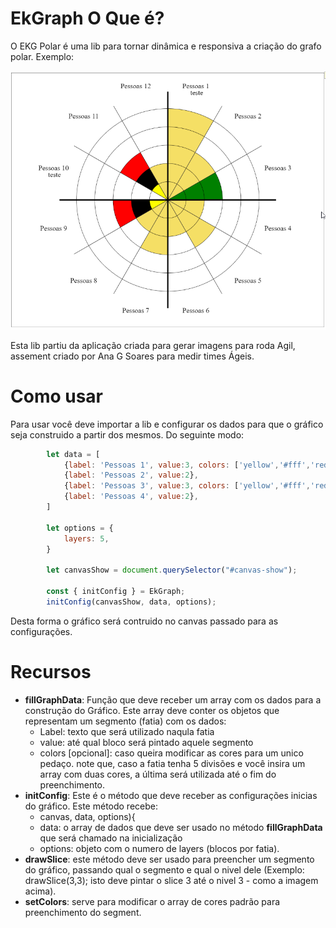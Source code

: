 # EkGraph O Que é? 

O EKG Polar é uma lib para tornar dinâmica e responsiva a criação do grafo polar. Exemplo: 


![doc](example.png)

Esta lib partiu da aplicação criada para gerar imagens para roda Agil, assement criado por Ana G Soares para medir times Ágeis. 


# Como usar 

Para usar você deve importar a lib e configurar os dados para que o gráfico seja construido a partir dos mesmos. Do seguinte modo: 

```js
		let data = [
			{label: 'Pessoas 1', value:3, colors: ['yellow','#fff','red']},
			{label: 'Pessoas 2', value:2},
			{label: 'Pessoas 3', value:3, colors: ['yellow','#fff','red']},
			{label: 'Pessoas 4', value:2},
		]

		let options = {
			layers: 5,
		}

		let canvasShow = document.querySelector("#canvas-show"); 

		const { initConfig } = EkGraph;
		initConfig(canvasShow, data, options);
```

Desta forma o gráfico será contruido no canvas passado para as configurações. 


# Recursos 

* __fillGraphData__: Função que deve receber um array com os dados para a construção do Gráfico. Este array deve conter os objetos que representam um segmento (fatia) com os dados: 
	- Label: texto que será utilizado naqula fatia
	- value: até qual bloco será pintado aquele segmento
	- colors [opcional]: caso queira modificar as cores para um unico pedaço. note que, caso a fatia tenha 5 divisões e você insira um array com duas cores, a última será utilizada até o fim do preenchimento. 
* __initConfig__: Este é o método que deve receber as configurações inicias do gráfico. Este método recebe:
	- canvas, data, options){
	- data: o array de dados que deve ser usado no método __fillGraphData__ que será chamado na inicialização
	- options: objeto com o numero de layers (blocos por fatia).
* __drawSlice__: este método deve ser usado para preencher um segmento do gráfico, passando qual o segmento e qual o nivel dele (Exemplo: drawSlice(3,3); isto deve pintar o slice 3 até o nivel 3 - como a imagem acima).
* __setColors__: serve para modificar o array de cores padrão para preenchimento do segment.
